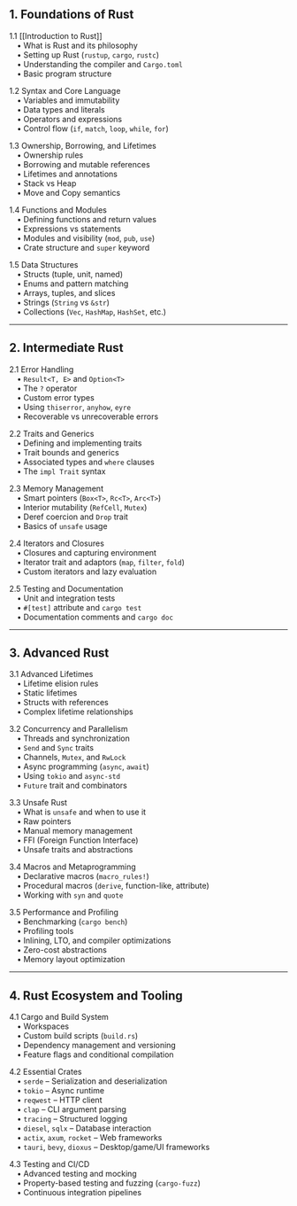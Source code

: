 
## 1. Foundations of Rust

1.1 [[Introduction to Rust]]  
 • What is Rust and its philosophy  
 • Setting up Rust (`rustup`, `cargo`, `rustc`)  
 • Understanding the compiler and `Cargo.toml`  
 • Basic program structure

1.2 Syntax and Core Language  
 • Variables and immutability  
 • Data types and literals  
 • Operators and expressions  
 • Control flow (`if`, `match`, `loop`, `while`, `for`)

1.3 Ownership, Borrowing, and Lifetimes  
 • Ownership rules  
 • Borrowing and mutable references  
 • Lifetimes and annotations  
 • Stack vs Heap  
 • Move and Copy semantics

1.4 Functions and Modules  
 • Defining functions and return values  
 • Expressions vs statements  
 • Modules and visibility (`mod`, `pub`, `use`)  
 • Crate structure and `super` keyword

1.5 Data Structures  
 • Structs (tuple, unit, named)  
 • Enums and pattern matching  
 • Arrays, tuples, and slices  
 • Strings (`String` vs `&str`)  
 • Collections (`Vec`, `HashMap`, `HashSet`, etc.)

---

## 2. Intermediate Rust

2.1 Error Handling  
 • `Result<T, E>` and `Option<T>`  
 • The `?` operator  
 • Custom error types  
 • Using `thiserror`, `anyhow`, `eyre`  
 • Recoverable vs unrecoverable errors

2.2 Traits and Generics  
 • Defining and implementing traits  
 • Trait bounds and generics  
 • Associated types and `where` clauses  
 • The `impl Trait` syntax

2.3 Memory Management  
 • Smart pointers (`Box<T>`, `Rc<T>`, `Arc<T>`)  
 • Interior mutability (`RefCell`, `Mutex`)  
 • Deref coercion and `Drop` trait  
 • Basics of `unsafe` usage

2.4 Iterators and Closures  
 • Closures and capturing environment  
 • Iterator trait and adaptors (`map`, `filter`, `fold`)  
 • Custom iterators and lazy evaluation

2.5 Testing and Documentation  
 • Unit and integration tests  
 • `#[test]` attribute and `cargo test`  
 • Documentation comments and `cargo doc`

---

## 3. Advanced Rust

3.1 Advanced Lifetimes  
 • Lifetime elision rules  
 • Static lifetimes  
 • Structs with references  
 • Complex lifetime relationships

3.2 Concurrency and Parallelism  
 • Threads and synchronization  
 • `Send` and `Sync` traits  
 • Channels, `Mutex`, and `RwLock`  
 • Async programming (`async`, `await`)  
 • Using `tokio` and `async-std`  
 • `Future` trait and combinators

3.3 Unsafe Rust  
 • What is `unsafe` and when to use it  
 • Raw pointers  
 • Manual memory management  
 • FFI (Foreign Function Interface)  
 • Unsafe traits and abstractions

3.4 Macros and Metaprogramming  
 • Declarative macros (`macro_rules!`)  
 • Procedural macros (`derive`, function-like, attribute)  
 • Working with `syn` and `quote`

3.5 Performance and Profiling  
 • Benchmarking (`cargo bench`)  
 • Profiling tools  
 • Inlining, LTO, and compiler optimizations  
 • Zero-cost abstractions  
 • Memory layout optimization

---

## 4. Rust Ecosystem and Tooling

4.1 Cargo and Build System  
 • Workspaces  
 • Custom build scripts (`build.rs`)  
 • Dependency management and versioning  
 • Feature flags and conditional compilation

4.2 Essential Crates  
 • `serde` – Serialization and deserialization  
 • `tokio` – Async runtime  
 • `reqwest` – HTTP client  
 • `clap` – CLI argument parsing  
 • `tracing` – Structured logging  
 • `diesel`, `sqlx` – Database interaction  
 • `actix`, `axum`, `rocket` – Web frameworks  
 • `tauri`, `bevy`, `dioxus` – Desktop/game/UI frameworks

4.3 Testing and CI/CD  
 • Advanced testing and mocking  
 • Property-based testing and fuzzing (`cargo-fuzz`)  
 • Continuous integration pipelines